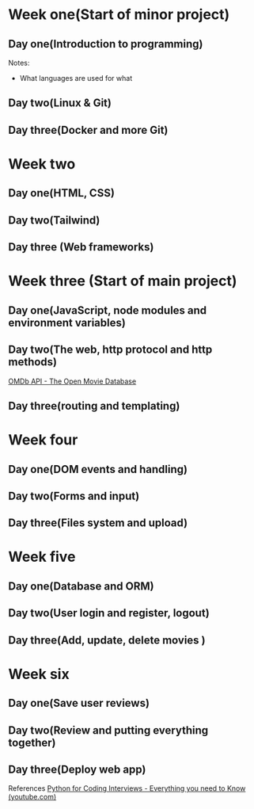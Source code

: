 # Week one(Start of minor project)
## Day one(Introduction to programming)

Notes:
- What languages are used for what
## Day two(Linux & Git)
## Day three(Docker and more Git)

# Week two
## Day one(HTML, CSS)

## Day two(Tailwind)

## Day three (Web frameworks)

# Week three (Start of main project)
## Day one(JavaScript, node modules and environment variables)

## Day two(The web, http protocol and http methods)
[OMDb API - The Open Movie Database](https://www.omdbapi.com/)

## Day three(routing and templating)

# Week four
## Day one(DOM events and handling)

## Day two(Forms and input)

## Day three(Files system and upload)

# Week five
## Day one(Database and ORM)

## Day two(User login and register, logout)

## Day three(Add, update, delete movies )

# Week six
## Day one(Save user reviews)

## Day two(Review and putting everything together)

## Day three(Deploy web app)


References
[Python for Coding Interviews - Everything you need to Know (youtube.com)](https://www.youtube.com/watch?v=0K_eZGS5NsU&ab_channel=NeetCode)
